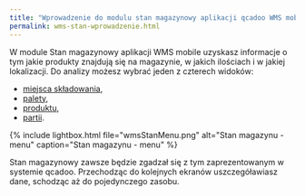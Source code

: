 ```yaml
---
title: "Wprowadzenie do modulu stan magazynowy aplikacji qcadoo WMS mobile"
permalink: wms-stan-wprowadzenie.html 
---
```


W module Stan magazynowy aplikacji WMS mobile uzyskasz informacje o tym jakie produkty znajdują się na magazynie, w jakich ilościach i w jakiej lokalizacji. Do analizy możesz wybrać jeden z czterech widoków:
- [miejsca składowania](/wms-stan-miejsca-skladowania),
- [palety](/wms-stan-palety),
- [produktu](/wms-stan-produktu),
- [partii](/wms-stan-partii).

{% include lightbox.html file="wmsStanMenu.png" alt="Stan magazynu - menu" caption="Stan magazynu - menu" %}

Stan magazynowy zawsze będzie zgadzał się z tym zaprezentowanym w systemie qcadoo. Przechodząc do kolejnych ekranów uszczegóławiasz dane, schodząc aż do pojedynczego zasobu.